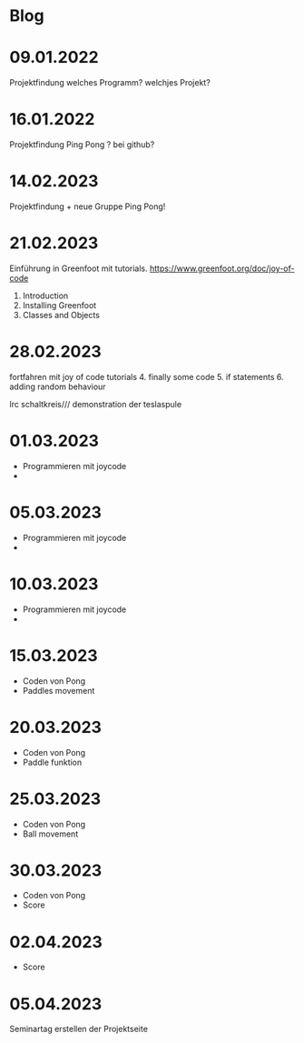 # Blog

# 09.01.2022
Projektfindung welches Programm? welchjes Projekt?


# 16.01.2022
Projektfindung Ping Pong ? bei github?

# 14.02.2023
Projektfindung + neue Gruppe  Ping Pong!

# 21.02.2023
Einführung in Greenfoot mit tutorials. https://www.greenfoot.org/doc/joy-of-code
1. Introduction
2. Installing Greenfoot
3. Classes and Objects

# 28.02.2023

fortfahren mit joy of code tutorials
4. finally some code
5. if statements
6. adding random behaviour


lrc schaltkreis/// demonstration der teslaspule

# 01.03.2023
* Programmieren mit joycode
* 
# 05.03.2023
* Programmieren mit joycode
* 
# 10.03.2023
* Programmieren mit joycode
* 
# 15.03.2023
* Coden von Pong
* Paddles movement
# 20.03.2023
* Coden von Pong
* Paddle funktion
# 25.03.2023
* Coden von Pong
*  Ball movement
# 30.03.2023
* Coden von Pong
* Score
# 02.04.2023
* Score
# 05.04.2023
Seminartag
erstellen der Projektseite


